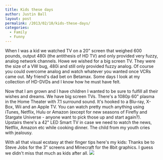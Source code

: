 ```yaml
---
title: Kids these days
author: Justin Ball
layout: post
permalink: /2013/02/10/kids-these-days/
categories:
  - Family
  - Funny
---
```


When I was a kid we watched TV on a 20" screen that weighed 600 pounds, output 480i (the antithesis of HD TV) and only provided very fuzzy, analog network channels. Howe we wished for a big screen TV. They were the size of a VW bug, 480i and still only provided fuzzy analog. Of course you could overcome analog and watch whatever you wanted once VCRs came out. My friend's dad bet on Betamax. Some days I look at my collection of HD-DVDs and I know how he must have felt.

Now that I am grown and I have children I wanted to be sure to fulfill all their wishes and dreams. We have big screen TVs. There's a 1080p 60" plasma in the Home Theater with 7.1 surround sound. It's hooked to a Blu-ray, X-Box, Wii and an Apple TV. You can watch pretty much anything using iTunes, Netflix, Hulu or Amazon (except for new seasons of Firefly and Stargate Universe - anyone want to pick those up and start again?). Upstairs there's a 42" LED Smart TV in case we need to watch the news, Netflix, Amazon etc while cooking dinner. The child from my youth cries with jealousy.

With all that visual ecstasy at their finger tips here's my kids:
Thanks be to Steve Jobs for the 3" screens and Minecraft for the 8bit graphics. I guess we didn't miss that much as kids after all.
<img class="scale-image" src="/images/posts/2013/02/photo.jpg" />